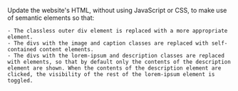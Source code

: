Update the website's HTML, without using JavaScript or CSS, to make use of semantic elements so that:

    - The classless outer div element is replaced with a more appropriate element.
    - The divs with the image and caption classes are replaced with self-contained content elements.
    - The divs with the lorem-ipsum and description classes are replaced with elements, so that by default only the contents of the description element are shown. When the contents of the description element are clicked, the visibility of the rest of the lorem-ipsum element is toggled.
